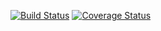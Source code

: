 [![Build Status](https://app.travis-ci.com/sujith15/bughunt.svg?branch=master)](https://app.travis-ci.com/sujith15/bughunt) [![Coverage Status](https://coveralls.io/repos/github/sujith15/bughunt/badge.svg?branch=master)](https://coveralls.io/github/sujith15/bughunt?branch=master)